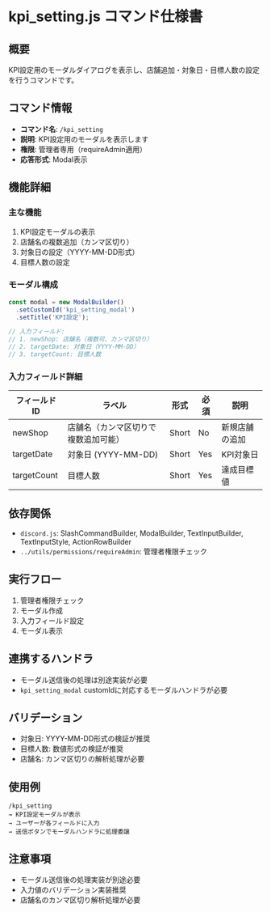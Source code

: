 # kpi_setting.js コマンド仕様書

## 概要
KPI設定用のモーダルダイアログを表示し、店舗追加・対象日・目標人数の設定を行うコマンドです。

## コマンド情報
- **コマンド名**: `/kpi_setting`
- **説明**: KPI設定用のモーダルを表示します
- **権限**: 管理者専用（requireAdmin適用）
- **応答形式**: Modal表示

## 機能詳細

### 主な機能
1. KPI設定モーダルの表示
2. 店舗名の複数追加（カンマ区切り）
3. 対象日の設定（YYYY-MM-DD形式）
4. 目標人数の設定

### モーダル構成
```javascript
const modal = new ModalBuilder()
  .setCustomId('kpi_setting_modal')
  .setTitle('KPI設定');

// 入力フィールド:
// 1. newShop: 店舗名（複数可、カンマ区切り）
// 2. targetDate: 対象日（YYYY-MM-DD）
// 3. targetCount: 目標人数
```

### 入力フィールド詳細
| フィールドID | ラベル | 形式 | 必須 | 説明 |
|-------------|--------|------|------|------|
| newShop | 店舗名（カンマ区切りで複数追加可能） | Short | No | 新規店舗の追加 |
| targetDate | 対象日 (YYYY-MM-DD) | Short | Yes | KPI対象日 |
| targetCount | 目標人数 | Short | Yes | 達成目標値 |

## 依存関係
- `discord.js`: SlashCommandBuilder, ModalBuilder, TextInputBuilder, TextInputStyle, ActionRowBuilder
- `../utils/permissions/requireAdmin`: 管理者権限チェック

## 実行フロー
1. 管理者権限チェック
2. モーダル作成
3. 入力フィールド設定
4. モーダル表示

## 連携するハンドラ
- モーダル送信後の処理は別途実装が必要
- `kpi_setting_modal` customIdに対応するモーダルハンドラが必要

## バリデーション
- 対象日: YYYY-MM-DD形式の検証が推奨
- 目標人数: 数値形式の検証が推奨
- 店舗名: カンマ区切りの解析処理が必要

## 使用例
```
/kpi_setting
→ KPI設定モーダルが表示
→ ユーザーが各フィールドに入力
→ 送信ボタンでモーダルハンドラに処理委譲
```

## 注意事項
- モーダル送信後の処理実装が別途必要
- 入力値のバリデーション実装推奨
- 店舗名のカンマ区切り解析処理が必要
